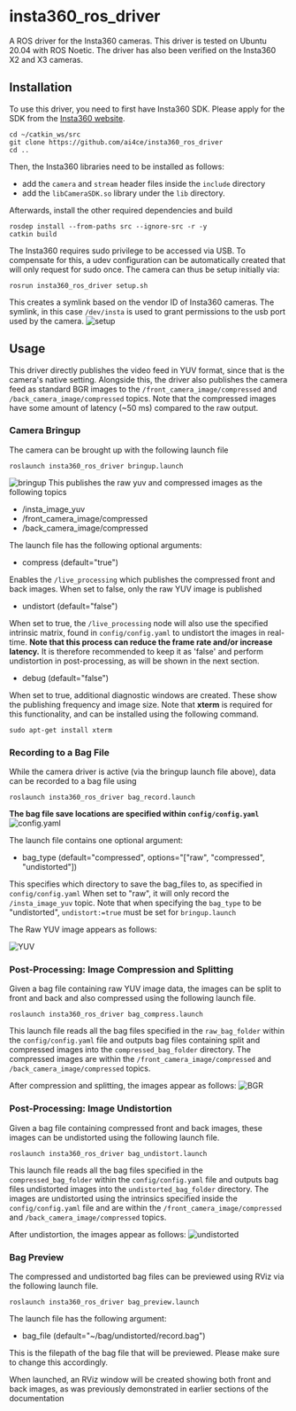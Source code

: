 # insta360_ros_driver

A ROS driver for the Insta360 cameras. This driver is tested on Ubuntu 20.04 with ROS Noetic. The driver has also been verified on the Insta360 X2 and X3 cameras.

## Installation
To use this driver, you need to first have Insta360 SDK. Please apply for the SDK from the [Insta360 website](https://www.insta360.com/sdk/home). 

```
cd ~/catkin_ws/src
git clone https://github.com/ai4ce/insta360_ros_driver
cd ..
```
Then, the Insta360 libraries need to be installed as follows:
- add the <code>camera</code> and <code>stream</code> header files inside the <code>include</code> directory
- add the <code>libCameraSDK.so</code> library under the <code>lib</code> directory.

Afterwards, install the other required dependencies and build
```
rosdep install --from-paths src --ignore-src -r -y
catkin build
```

The Insta360 requires sudo privilege to be accessed via USB. To compensate for this, a udev configuration can be automatically created that will only request for sudo once. The camera can thus be setup initially via:
```
rosrun insta360_ros_driver setup.sh
```
This creates a symlink  based on the vendor ID of Insta360 cameras. The symlink, in this case <code>/dev/insta</code> is used to grant permissions to the usb port used by the camera.
![setup](docs/setup.png)

## Usage
This driver directly publishes the video feed in YUV format, since that is the camera's native setting. Alongside this, the driver also publishes the camera feed as standard BGR images to the <code>/front_camera_image/compressed</code> and <code>/back_camera_image/compressed</code> topics. Note that the compressed images have some amount of latency (~50 ms) compared to the raw output. 

### Camera Bringup
The camera can be brought up with the following launch file
```
roslaunch insta360_ros_driver bringup.launch
```
![bringup](docs/bringup_rqt.png)
This publishes the raw yuv and compressed images as the following topics
- /insta_image_yuv
- /front_camera_image/compressed
- /back_camera_image/compressed

The launch file has the following optional arguments:
- compress (default="true")

Enables the <code>/live_processing</code> which publishes the compressed front and back images. When set to false, only the raw YUV image is published

- undistort (default="false")

When set to true, the <code>/live_processing</code> node will also use the specified intrinsic matrix, found in <code>config/config.yaml</code> to undistort the images in real-time. **Note that this process can reduce the frame rate and/or increase latency.** It is therefore recommended to keep it as 'false' and perform undistortion in post-processing, as will be shown in the next section.

- debug (default="false")

When set to true, additional diagnostic windows are created. These show the publishing frequency and image size. Note that **xterm** is required for this functionality, and can be installed using the following command.
```
sudo apt-get install xterm
```

### Recording to a Bag File
While the camera driver is active (via the bringup launch file above), data can be recorded to a bag file using
```
roslaunch insta360_ros_driver bag_record.launch
```
**The bag file save locations are specified within <code>config/config.yaml</code>**
![config.yaml](docs/config.png)

The launch file contains one optional argument:
- bag_type (default="compressed", options="\["raw", "compressed", "undistorted"\])

This specifies which directory to save the bag_files to, as specified in <code>config/config.yaml</code> When set to "raw", it will only record the <code>/insta_image_yuv</code> topic. Note that when specifying the <code>bag_type</code> to be "undistorted", <code>undistort:=true</code> must be set for <code>bringup.launch</code>

The Raw YUV image appears as follows:

![YUV](docs/yuv.png)

### Post-Processing: Image Compression and Splitting
Given a bag file containing raw YUV image data, the images can be split to front and back and also compressed using the following launch file.
```
roslaunch insta360_ros_driver bag_compress.launch
```
This launch file reads all the bag files specified in the <code>raw_bag_folder</code> within the <code>config/config.yaml</code> file and outputs bag files containing split and compressed images into the <code>compressed_bag_folder</code> directory. The compressed images are within the <code>/front_camera_image/compressed</code> and <code>/back_camera_image/compressed</code> topics.

After compression and splitting, the images appear as follows:
![BGR](docs/bgr.png)

### Post-Processing: Image Undistortion
Given a bag file containing compressed front and back images, these images can be undistorted using the following launch file.
```
roslaunch insta360_ros_driver bag_undistort.launch
```
This launch file reads all the bag files specified in the <code>compressed_bag_folder</code> within the <code>config/config.yaml</code> file and outputs bag files undistorted images into the <code>undistorted_bag_folder</code> directory. The images are undistorted using the intrinsics specified inside the <code>config/config.yaml</code> file and are within the <code>/front_camera_image/compressed</code> and <code>/back_camera_image/compressed</code> topics.

After undistortion, the images appear as follows:
![undistorted](docs/undistort.png)

### Bag Preview
The compressed and undistorted bag files can be previewed using RViz via the following launch file.
```
roslaunch insta360_ros_driver bag_preview.launch
```

The launch file has the following argument:
- bag_file (default="~/bag/undistorted/record.bag")

This is the filepath of the bag file that will be previewed. Please make sure to change this accordingly. 

When launched, an RViz window will be created showing both front and back images, as was previously demonstrated in earlier sections of the documentation